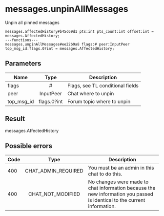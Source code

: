 # messages.unpinAllMessages
Unpin all pinned messages

```
messages.affectedHistory#b45c69d1 pts:int pts_count:int offset:int = messages.AffectedHistory;
---functions---
messages.unpinAllMessages#ee22b9a8 flags:# peer:InputPeer top_msg_id:flags.0?int = messages.AffectedHistory;
```

## Parameters
| Name | Type | Description |
| ---- | :----: | ----------- |
| flags | # | Flags, see TL conditional fields |
| peer | InputPeer | Chat where to unpin |
| top_msg_id | flags.0?int | Forum topic where to unpin |


## Result
messages.AffectedHistory

## Possible errors
| Code | Type | Description |
| ---- | :----: | ----------- |
| 400 | CHAT_ADMIN_REQUIRED | You must be an admin in this chat to do this. |
| 400 | CHAT_NOT_MODIFIED | No changes were made to chat information because the new information you passed is identical to the current information. |

